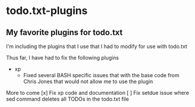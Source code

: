 # todo.txt-plugins

## My favorite plugins for todo.txt

I'm including the plugins that I use that I had to modify for use with todo.txt

Thus far, I have had to fix the following plugins

* xp
    * Fixed several BASH specific issues that with the base code from Chris Jones that would not allow me to use the plugin

More to come
[x] Fix xp code and documentation
[ ] Fix setdue issue where sed command deletes all TODOs in the todo.txt file
